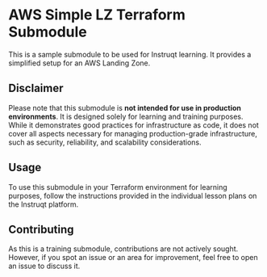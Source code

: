 # AWS Simple LZ Terraform Submodule

This is a sample submodule to be used for Instruqt learning. It provides a simplified setup for an AWS Landing Zone.

## Disclaimer

Please note that this submodule is **not intended for use in production environments**. It is designed solely for learning and training purposes. While it demonstrates good practices for infrastructure as code, it does not cover all aspects necessary for managing production-grade infrastructure, such as security, reliability, and scalability considerations.

## Usage

To use this submodule in your Terraform environment for learning purposes, follow the instructions provided in the individual lesson plans on the Instruqt platform.

## Contributing

As this is a training submodule, contributions are not actively sought. However, if you spot an issue or an area for improvement, feel free to open an issue to discuss it.
